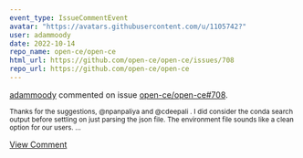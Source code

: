 ```yaml
---
event_type: IssueCommentEvent
avatar: "https://avatars.githubusercontent.com/u/1105742?"
user: adammoody
date: 2022-10-14
repo_name: open-ce/open-ce
html_url: https://github.com/open-ce/open-ce/issues/708
repo_url: https://github.com/open-ce/open-ce
---
```


<a href='https://github.com/adammoody' target='_blank'>adammoody</a> commented on issue <a href='https://github.com/open-ce/open-ce/issues/708' target='_blank'>open-ce/open-ce#708</a>.

<small>Thanks for the suggestions, @npanpaliya and @cdeepali .  I did consider the conda search output before settling on just parsing the json file.  The environment file sounds like a clean option for our users....</small>

<a href='https://github.com/open-ce/open-ce/issues/708' target='_blank'>View Comment</a>